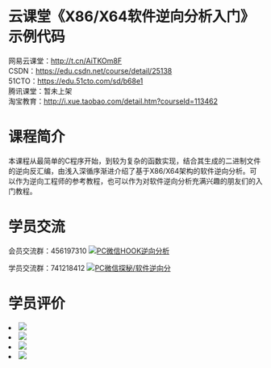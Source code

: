 # 云课堂《X86/X64软件逆向分析入门》示例代码

网易云课堂：<a href="http://t.cn/AiTKOm8F">http://t.cn/AiTKOm8F</a>
<br/> 
CSDN：<a href="https://edu.csdn.net/course/detail/25138">https://edu.csdn.net/course/detail/25138</a>
<br/> 
51CTO：<a href="https://edu.51cto.com/sd/b68e1">https://edu.51cto.com/sd/b68e1</a>
<br/> 
腾讯课堂：暂未上架
<br/> 
淘宝教育：<a href="http://i.xue.taobao.com/detail.htm?courseId=113462">http://i.xue.taobao.com/detail.htm?courseId=113462</a>
<br/> 

# 课程简介

本课程从最简单的C程序开始，到较为复杂的函数实现，结合其生成的二进制文件的逆向反汇编，由浅入深循序渐进介绍了基于X86/X64架构的软件逆向分析。可以作为逆向工程师的参考教程，也可以作为对软件逆向分析充满兴趣的朋友们的入门教程。

# 学员交流

会员交流群：456197310 <a target="_blank" href="http://shang.qq.com/wpa/qunwpa?idkey=0cdef8b48adc38e17306353fe37c08fe2c8b22fcb8cbdc18c17c7e84fc18194b"><img border="0" src="http://pub.idqqimg.com/wpa/images/group.png" alt="PC微信HOOK逆向分析" title="PC微信HOOK逆向分析"></a>

学员交流群：741218412  <a target="_blank" href="http://shang.qq.com/wpa/qunwpa?idkey=5433929b47701089a76001e8e656b86a970faadc7c1aaba4f583eb321d550813"><img border="0" src="http://pub.idqqimg.com/wpa/images/group.png" alt="PC微信探秘/软件逆向分" title="PC微信探秘/软件逆向分"></a>

# 学员评价

<li><img src="https://raw.githubusercontent.com/zmrbak/ReverseAnalysis/master/%E5%AD%A6%E5%91%98%E8%AF%84%E4%BB%B7/Screenshot_2019-09-25-08-36-26.png"><br/>
<li><img src="https://raw.githubusercontent.com/zmrbak/ReverseAnalysis/master/%E5%AD%A6%E5%91%98%E8%AF%84%E4%BB%B7/Screenshot_2019-10-17-10-10-33.png"><br/>
<li><img src="https://raw.githubusercontent.com/zmrbak/ReverseAnalysis/master/%E5%AD%A6%E5%91%98%E8%AF%84%E4%BB%B7/Screenshot_2019-09-28-22-59-20.png"><br/>
<li><img src="https://raw.githubusercontent.com/zmrbak/ReverseAnalysis/master/%E5%AD%A6%E5%91%98%E8%AF%84%E4%BB%B7/Screenshot_2019-10-17-10-10-45.png"><br/>
